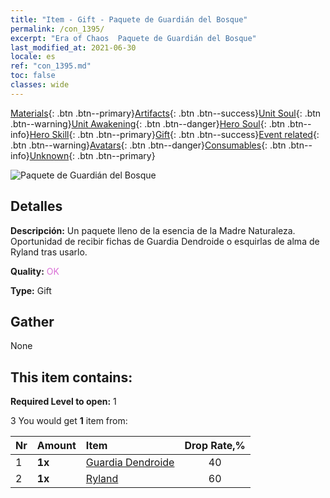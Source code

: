 ```yaml
---
title: "Item - Gift - Paquete de Guardián del Bosque"
permalink: /con_1395/
excerpt: "Era of Chaos  Paquete de Guardián del Bosque"
last_modified_at: 2021-06-30
locale: es
ref: "con_1395.md"
toc: false
classes: wide
---
```

 [Materials](/ItemsES/){: .btn .btn--primary}[Artifacts](/ItemsES/Artifacts/){: .btn .btn--success}[Unit Soul](/ItemsES/UnitSoul/){: .btn .btn--warning}[Unit Awakening](/ItemsES/UnitAwakening/){: .btn .btn--danger}[Hero Soul](/ItemsES/HeroSoul/){: .btn .btn--info}[Hero Skill](/ItemsES/HeroSkill/){: .btn .btn--primary}[Gift](/ItemsES/Gift/){: .btn .btn--success}[Event related](/ItemsES/Events/){: .btn .btn--warning}[Avatars](/ItemsES/Avatars/){: .btn .btn--danger}[Consumables](/ItemsES/Consumables/){: .btn .btn--info}[Unknown](/ItemsES/Unknown/){: .btn .btn--primary}

 ![Paquete de Guardián del Bosque](/images/t/i_907009.png)

## Detalles
 **Descripción:** Un paquete lleno de la esencia de la Madre Naturaleza. Oportunidad de recibir fichas de Guardia Dendroide o esquirlas de alma de Ryland tras usarlo.

 **Quality:** <span style="color: #DA70D6">OK</span>

 **Type:** Gift

## Gather

  None

## This item contains:

 **Required Level to open:** 1

 3 You would get **1** item  from:

  | Nr | Amount |     Item    | Drop Rate,% |
  |:---|:-------|:------------|:---------:|
  | 1 |  **1x** | [Guardia Dendroide](/ItemsES/unt_203/) | 40 | 
  | 2 |  **1x** | [Ryland](/ItemsES/her_368/) | 60 | 

